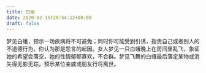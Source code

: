 ```yaml
---
title: 白蛾
date: 2020-02-15T20:54:12+08:00
draft: false
---
```


梦见白蛾，预示一场疾病将不可避免；同时你可能受到引诱，指责自己或者别人的不道德行为，你认为那是怨言的起因。女人梦见一只白蛾晚上在房间里乱飞，象征她的希望会落空，她的性情郁郁寡欢，不合群。梦见飞舞的白蛾最后落定某物或消失得无影无踪，预示某位亲戚或朋友行将离世。